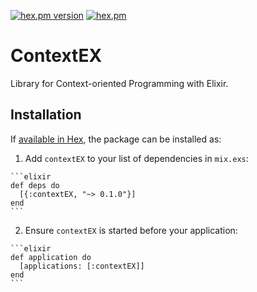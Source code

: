 [![hex.pm version](https://img.shields.io/hexpm/v/contextEX.svg)](https://hex.pm/packages/contexEX)
[![hex.pm](https://img.shields.io/hexpm/l/contextEX.svg)](https://github.com/mi-nakano/contexEX/blob/master/LICENSE)

# ContextEX

Library for Context-oriented Programming with Elixir.

## Installation

If [available in Hex](https://hex.pm/docs/publish), the package can be installed as:

  1. Add `contextEX` to your list of dependencies in `mix.exs`:

    ```elixir
    def deps do
      [{:contextEX, "~> 0.1.0"}]
    end
    ```

  2. Ensure `contextEX` is started before your application:

    ```elixir
    def application do
      [applications: [:contextEX]]
    end
    ```

